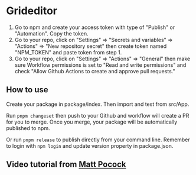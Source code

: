 # Grideditor

1. Go to npm and create your access token with type of "Publish" or "Automation". Copy the token.
2. Go to your repo, click on "Settings" => "Secrets and variables" => "Actions" => "New repository secret" then create token named "NPM_TOKEN" and paste token from step 1.
3. Go to your repo, click on "Settings" => "Actions" => "General" then make sure Workflow permissions is set to "Read and write permissions" and check "Allow Github Actions to create and approve pull requests."

## How to use

Create your package in package/index. Then import and test from src/App.

Run `pnpm changeset` then push to your Github and workflow will create a PR for you to merge. Once you merge, your package will be automatically published to npm.

Or run `pnpm release` to publish directly from your command line. Remember to login with `npm login` and update version property in package.json.

## Video tutorial from [Matt Pocock](https://www.youtube.com/watch?v=eh89VE3Mk5g)
